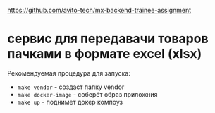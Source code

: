
https://github.com/avito-tech/mx-backend-trainee-assignment

# сервис для передавачи товаров пачками в формате excel (xlsx)

Рекомендуемая процедура для запуска:
- `make vendor` - создаст папку vendor
- `make docker-image` - соберёт образ приложния
- `make up` - поднимет докер компоуз

